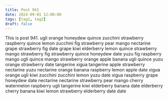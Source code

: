 ```yaml
---
title: Post 941
date: 2024-09-01 12:00:00
tags: [tag1, tag2]
draft: false
---
```

This is post 941.
ugli
orange
honeydew
quince
zucchini
strawberry
raspberry
quince
lemon
zucchini
fig
strawberry
pear
mango
nectarine
grape
strawberry
fig
date
grape
kiwi
elderberry
lemon
quince
strawberry
mango
strawberry
fig
strawberry
quince
honeydew
date
yuzu
fig
raspberry
mango
ugli
quince
mango
strawberry
orange
apple
banana
ugli
quince
yuzu
orange
strawberry
date
tangerine
xigua
tangerine
apple
strawberry
nectarine
yuzu
nectarine
orange
banana
raspberry
lemon
apple
date
xigua
orange
ugli
kiwi
zucchini
zucchini
lemon
yuzu
date
xigua
raspberry
grape
honeydew
date
nectarine
nectarine
strawberry
pear
mango
cherry
watermelon
raspberry
ugli
tangerine
kiwi
elderberry
banana
date
elderberry
cherry
banana
kiwi
lemon
strawberry
elderberry
date
date
